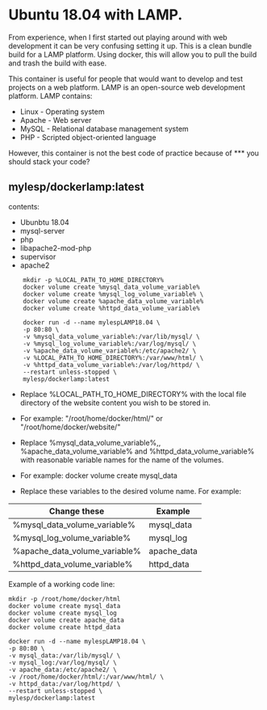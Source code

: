 # Ubuntu 18.04 with LAMP.

From experience, when I first started out playing around with web development it can be very confusing setting it up. This is a clean bundle build for a LAMP platform. Using docker, this will allow you to pull the build and trash the build with ease.

This container is useful for people that would want to develop and test projects on a web platform. LAMP is an open-source web development platform. LAMP contains: 
* Linux - Operating system 
* Apache - Web server
* MySQL - Relational database management system 
* PHP - Scripted object-oriented language

However, this container is not the best code of practice  because of *** you should stack your code?

## mylesp/dockerlamp:latest
contents: 
  * Ubunbtu 18.04
  * mysql-server
  * php
  * libapache2-mod-php
  * supervisor
  * apache2
```
    mkdir -p %LOCAL_PATH_TO_HOME_DIRECTORY% 
    docker volume create %mysql_data_volume_variable% 
    docker volume create %mysql_log_volume_variable% \ 
    docker volume create %apache_data_volume_variable% 
    docker volume create %httpd_data_volume_variable% 
    
    docker run -d --name mylespLAMP18.04 \
    -p 80:80 \
    -v %mysql_data_volume_variable%:/var/lib/mysql/ \
    -v %mysql_log_volume_variable%:/var/log/mysql/ \
    -v %apache_data_volume_variable%:/etc/apache2/ \
    -v %LOCAL_PATH_TO_HOME_DIRECTORY%:/var/www/html/ \
    -v %httpd_data_volume_variable%:/var/log/httpd/ \
    --restart unless-stopped \
    mylesp/dockerlamp:latest
```

* Replace %LOCAL_PATH_TO_HOME_DIRECTORY% with the local file directory of the website content you wish to be stored in.
* For example: "/root/home/docker/html/" or "/root/home/docker/website/"

* Replace %mysql_data_volume_variable%,, %apache_data_volume_variable% and %httpd_data_volume_variable%
with reasonable variable names for the name of the volumes.
* For example: docker volume create mysql_data
* Replace these variables to the desired volume name. For example: 

|        Change these         |     Example
|-----------------------------|---------------
|%mysql_data_volume_variable% | mysql_data 
|%mysql_log_volume_variable%  | mysql_log
|%apache_data_volume_variable%| apache_data
|%httpd_data_volume_variable% | httpd_data

Example of a working code line:
```
mkdir -p /root/home/docker/html
docker volume create mysql_data 
docker volume create mysql_log
docker volume create apache_data
docker volume create httpd_data

docker run -d --name mylespLAMP18.04 \
-p 80:80 \
-v mysql_data:/var/lib/mysql/ \
-v mysql_log:/var/log/mysql/ \
-v apache_data:/etc/apache2/ \
-v /root/home/docker/html/:/var/www/html/ \
-v httpd_data:/var/log/httpd/ \
--restart unless-stopped \
mylesp/dockerlamp:latest
```
